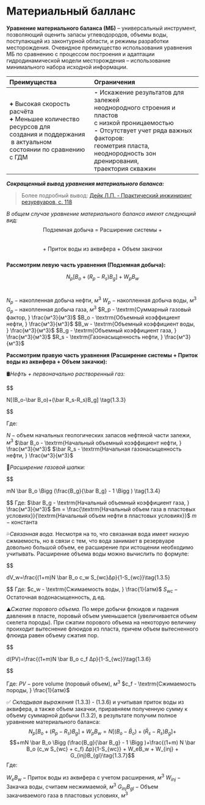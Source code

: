 # Материальный балланс

**Уравнение материального баланса (МБ)** – универсальный инструмент, позволяющий оценить запасы углеводородов, объемы воды, поступающей из законтурной области, и режимы разработки месторождения. Очевидное преимущество использования уравнения МБ по сравнению с процессом построения и адаптации гидродинамической модели месторождения – использование минимального набора исходной информации.

Преимущества | Ограничения
:----------- | :----------
**+** Высокая скорость расчёта <br>**+** Меньшее количество ресурсов для <br>создания и поддержания  в актуальном <br>состоянии по сравнению с ГДМ | **-** Искажение результатов для залежей <br>неоднородного строения и пластов <br>с низкой проницаемостью<br> **-** Отсутствует учет ряда важных факторов: <br>геометрия пласта, неоднородность зон дренирования,<br>траектория скважин

***Сокращенный вывод уравнения материального баланса:***

> Более подробный вывод: [Дейк Л.П. - Практический инжиниринг резурвуаров, с. 118](https://drive.google.com/file/d/1lUOOW5NUkHMD6hoTO78-nOcpbQN-wkLA/view)

*В общем случае уравнение материального баланса имеют следующий вид:*
<br>
$$\textrm{Подземная добыча = Расширение системы +}$$<br>
$$\textrm{+ Приток воды из аквифера + Объем закачки}\tag{1.3.1}$$
<br>
**Рассмотрим левую часть уравнения (Подземная добыча):**<br>


$$N_p[B_o + (R_p-R_s)B_g]+W_pB_w \tag{1.3.2}$$ <br>

$N_p - \textrm{накопленная добыча нефти, } м^3$
$W_p - \textrm{накопленная добыча воды, } м^3$
$G_p - \textrm{накопленная добыча газа, } м^3$
$R_p - \textrm{Суммарный газовый фактор, } \frac{м^3}{м^3}$
$B_o - \textrm{Объемный коэффициент нефти, } \frac{м^3}{м^3}$
$B_w - \textrm{Объемный коэффициент воды, } \frac{м^3}{м^3}$
$B_g - \textrm{Объемный коэффициент газа, } \frac{м^3}{м^3}$
$R_s - \textrm{Газонасыщенность нефти, } \frac{м^3}{м^3}$


**Рассмотрим правую часть уравнения (Расширение системы + Приток воды из аквифера + Объем закачки):** 


🛢*Нефть + первоначально растворенный газ:* 


$$

N[(B_o-\bar B_o)+(\bar R_s-R_s)B_g] \tag{1.3.3}

$$


Где:


$N - \textrm{объем начальных геологических запасов нефтяной части залежи, } м^3$
$\bar B_o - \textrm{Начальный объемный коэффициент нефти, } \frac{м^3}{м^3}$
$\bar R_s - \textrm{Начальная газонасыщенность нефти, } \frac{м^3}{м^3}$

🧢*Расширение газовой шапки:*

$$

mN \bar B_o \Bigg (\frac{B_g}{\bar B_g} - 1 \Bigg ) \tag{1.3.4}

$$
Где:
$\bar B_g - \textrm{Начальный объемный коэффициент газа, } \frac{м^3}{м^3}$
$m = \frac{\textrm{Начальный объем газа в пластовых условиях}}{\textrm{Начальный объем нефти в пластовых условиях}}$
$m - \textrm{константа}$

💦*Связанная вода.* Несмотря на то, что связанная вода имеет низкую сжмаемость, но в связи с тем, что вода занимает в резервуаре довольно большой объем, ее расширение при истощении необходимо учитывать. Расширение объема воды можно вычислить по формуле:

$$

dV_w=\frac{(1+m)N \bar B_o c_w S_{wc}Δp}{1-S_{wc}}\tag{1.3.5}

$$
Где:
$c_w - \textrm{Сжимаемость воды, } \frac{1}{атм}$
$S_{wc} - \textrm{Остаточная водонасыщенность, д.ед.}$

⛰*Сжатие порового объема.* По мере добычи флюидов и падения давления в пласте, поровый объем уменьшается (увеличивается объем скелета породы). При сжатии порового объема на некоторую величину проиходит вытеснение флюидов из пласта, причем объем вытесненного флюида равен объему сжатия пор.

$$

d(PV)=\frac{(1+m)N \bar B_o c_f Δp}{1-S_{wc}}\tag{1.3.6}

$$

Где:
$PV - \textrm{pore volume (поровый объем), }м^3$
$c_f - \textrm{Сжимаемость породы, } \frac{1}{атм}$

✅ *Складывая выражения* (1.3.3) - (1.3.6) и учитывая приток воды из аквифера, а также объем закачки, приравняем полученную сумму к объему суммарной добычи (1.3.2), в результате получим полное уравнение материального баланса:
$$N_p[B_o + (R_p-R_s)B_g]+W_pB_w=N[(B_o-\bar B_o)+(\bar R_s-R_s)B_g]+$$$$+mN \bar B_o \Bigg (\frac{B_g}{\bar B_g} - 1 \Bigg )+\frac{(1+m) N \bar B_o (c_w S_{wc} + c_f) Δp}{1-S_{wc}} + W_eB_w + W_{inj} + G_{inj}B_{gI}\tag{1.3.7}$$
Где:

$W_eB_w - \textrm{Приток воды из аквифера с учетом расширения, } м^3$
$W_{inj} - \textrm{Закачка воды, считаем несжимаемой, } м^3$
$G_{inj}B_{gI} - \textrm{Объем закачиваемого газа в пластовых условиях, } м^3$
